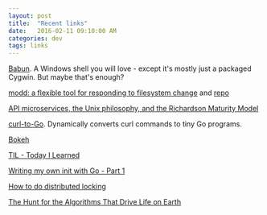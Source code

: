 ```yaml
---
layout: post
title:  "Recent links"
date:   2016-02-11 09:10:00 AM
categories: dev
tags: links
---
```


[Babun](https://babun.github.io/). A Windows shell you will love - except it's mostly just a packaged Cygwin. But maybe that's enough?

[modd: a flexible tool for responding to filesystem change](http://corte.si/posts/modd/announce/index.html) and [repo](https://github.com/cortesi/modd)

[API microservices, the Unix philosophy, and the Richardson Maturity Model](https://medium.com/@chrstphrhrt/microservices-the-unix-philosophy-and-the-richardson-maturity-model-425abed44826#.myo0t8nfz)

[curl-to-Go](https://mholt.github.io/curl-to-go/). Dynamically converts curl commands to tiny Go programs.

[Bokeh](http://bokeh.pydata.org/en/latest/)

[TIL - Today I Learned](https://github.com/jbranchaud/til)

[Writing my own init with Go - Part 1](http://www.mustafaak.in/2016/02/08/writing-my-own-init-with-go.html)

[How to do distributed locking](http://martin.kleppmann.com/2016/02/08/how-to-do-distributed-locking.html)

[The Hunt for the Algorithms That Drive Life on Earth](http://www.wired.com/2016/02/the-hunt-for-the-algorithms-that-drive-life-on-earth/)
